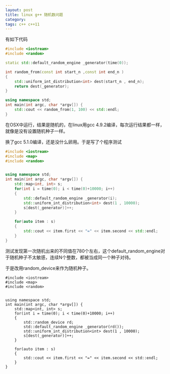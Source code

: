 ```yaml
---
layout: post
title: linux g++ 随机数问题
category: 
tags: c++ c++11
---
```


有如下代码

```c++
#include <iostream>
#include <random>

static std::default_random_engine _generator(time(0));

int random_from(const int start_n ,const int end_n )
{
	std::uniform_int_distribution<int> dest(start_n , end_n);
	return dest(_generator);
}

using namespace std;
int main(int argc, char *argv[]) {
	std::cout << random_from(1, 100) << std::endl;
}
```

在OSX中运行，结果是随机的，在linux用gcc 4.9.2编译，每次运行结果都一样，就像是没有设置随机种子一样。

换了gcc 5.1.0编译，还是没什么卵用。于是写了个程序测试

```c++
#include <iostream>
#include <map>
#include <random>


using namespace std;
int main(int argc, char *argv[]) {
	std::map<int, int> s;
	for(int i = time(0); i < time(0)+10000; i++)
	{
		std::default_random_engine _generator(i);
		std::uniform_int_distribution<int> dest(1 , 10000);
		s[dest(_generator)]++;
	}

	for(auto item : s)
	{
		std::cout << item.first << "=" << item.second << std::endl;
	}
}
```

测试发现第一次随机出来的不同值在780个左右，这个default_random_engine对于随机种子不太敏感，连续N个整数，都被当成同一个种子对待。

于是改用random_device来作为随机种子。

```
#include <iostream>
#include <map>
#include <random>


using namespace std;
int main(int argc, char *argv[]) {
	std::map<int, int> s;
	for(int i = time(0); i < time(0)+10000; i++)
	{
		std::random_device rd;
		std::default_random_engine _generator(rd());
		std::uniform_int_distribution<int> dest(1 , 10000);
		s[dest(_generator)]++;
	}

	for(auto item : s)
	{
		std::cout << item.first << "=" << item.second << std::endl;
	}
}
```
